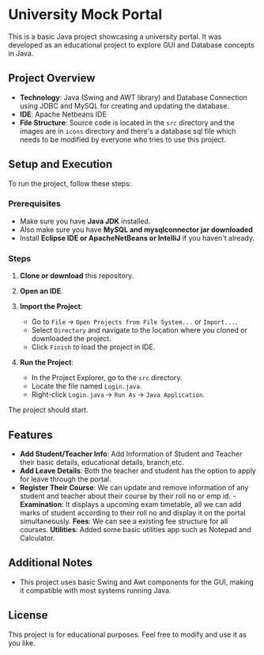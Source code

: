 # University Mock Portal 

This is a basic Java project showcasing a university portal. It was developed as an educational project to explore GUI and Database concepts in Java. 

## Project Overview

- **Technology**: Java (Swing and AWT library) and Database Connection using JDBC and MySQL for creating and updating the database.
- **IDE**: Apache Netbeans IDE
- **File Structure**: Source code is located in the `src` directory and the images are in `icons` directory and there's a database sql file which needs to be modified by everyone who tries to use this project.

## Setup and Execution

To run the project, follow these steps:

### Prerequisites

- Make sure you have **Java JDK** installed.
- Also make sure you have **MySQL and mysqlconnector jar downloaded**
- Install **Eclipse IDE or ApacheNetBeans or IntelliJ** if you haven't already.

### Steps

1. **Clone or download** this repository.
2. **Open an IDE**.
3. **Import the Project**:
   - Go to `File` -> `Open Projects from File System...` or `Import...`.
   - Select `Directory` and navigate to the location where you cloned or downloaded the project.
   - Click `Finish` to load the project in IDE.

4. **Run the Project**:
   - In the Project Explorer, go to the `src` directory.
   - Locate the file named `Login.java`.
   - Right-click `Login.java` -> `Run As` -> `Java Application`.

The project should start.

## Features

- **Add Student/Teacher Info**: Add Information of Student and Teacher their basic details, educational details, branch,etc.
- **Add Leave Details**: Both the teacher and student has the option to apply for leave through the portal.
- **Register Their Course**: We can update and remove information of any student and teacher about their course by their roll no or emp id.
-**Examination**: It displays a upcoming exam timetable, all we can add marks of student according to their roll no and display it on the portal simultaneously.
 **Fees**: We can see a existing fee structure for all courses.
 **Utilities**: Added some basic utilities app such as Notepad and Calculator.

## Additional Notes

- This project uses basic Swing and Awt components for the GUI, making it compatible with most systems running Java.

## License

This project is for educational purposes. Feel free to modify and use it as you like.
